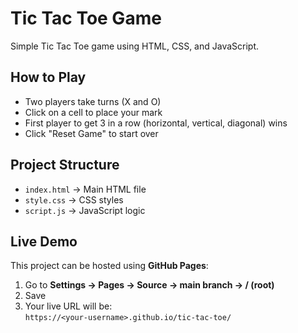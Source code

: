 # Tic Tac Toe Game

Simple Tic Tac Toe game using HTML, CSS, and JavaScript.

## How to Play
- Two players take turns (X and O)
- Click on a cell to place your mark
- First player to get 3 in a row (horizontal, vertical, diagonal) wins
- Click "Reset Game" to start over

## Project Structure
- `index.html` → Main HTML file
- `style.css` → CSS styles
- `script.js` → JavaScript logic

## Live Demo
This project can be hosted using **GitHub Pages**:
1. Go to **Settings → Pages → Source → main branch → / (root)**
2. Save
3. Your live URL will be:  
`https://<your-username>.github.io/tic-tac-toe/`

